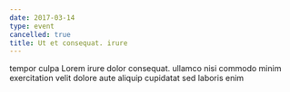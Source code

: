 ```yaml
---
date: 2017-03-14
type: event
cancelled: true
title: Ut et consequat. irure
---
```

tempor culpa Lorem irure dolor consequat. ullamco nisi commodo minim exercitation velit dolore aute aliquip cupidatat sed laboris enim